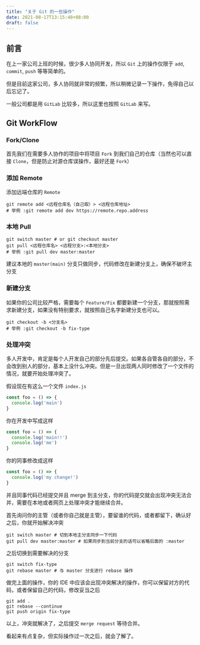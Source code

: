 ```yaml
---
title: "关于 Git 的一些操作"
date: 2021-08-17T13:15:48+08:00
draft: false
---
```


## 前言
在上一家公司上班的时候，很少多人协同开发，所以 `Git` 上的操作仅限于 `add`, `commit`, `push` 等等简单的。

但是目前这家公司，多人协同就非常的频繁，所以稍微记录一下操作，免得自己以后忘记了。

一般公司都是用 `GitLab` 比较多，所以这里也按照 `GitLab` 来写。

## Git WorkFlow

### Fork/Clone
首先我们在需要多人协作的项目中将项目 `Fork` 到我们自己的仓库（当然也可以直接 `Clone`，但是防止对源仓库误操作，最好还是 `Fork`）

### 添加 Remote
添加远端仓库的 `Remote`
```shell
git remote add <远程仓库名（自己取）> <远程仓库地址>
# 举例 :git remote add dev https://remote.repo.address
```

### 本地 Pull
```shell
git switch master # or git checkout master
git pull <远程仓库名> <远程分支>:<本地分支>
# 举例 :git pull dev master:master
```
建议本地的 `master(main)` 分支只做同步，代码修改在新建分支上，确保不破坏主分支

### 新建分支
如果你的公司比较严格，需要每个 `Feature/Fix` 都要新建一个分支，那就按照需求新建分支，如果没有特别要求，就按照自己名字新建分支也可以。
```shell
git checkout -b <分支名>
# 举例 :git checkout -b fix-type
```

### 处理冲突
多人开发中，肯定是每个人开发自己的部分先后提交。如果各自管各自的部分，不会改到别人的部分，基本上没什么冲突。但是一旦出现两人同时修改了一个文件的情况，就要开始处理冲突了。

假设现在有这么一个文件 `index.js`
```js
const foo = () => {
  console.log('main')
}
```

你在开发中写成这样
```js
const foo = () => {
  console.log('main!!')
  console.log('me')
}
```

你的同事修改成这样
```js
const foo = () => {
  console.log('my change!')
}
```

并且同事代码已经提交并且 merge 到主分支，你的代码提交就会出现冲突无法合并，需要在本地或者网页上处理冲突才能继续合并。

首先询问你的主管（或者你自己就是主管），要留谁的代码，或者都留下，确认好之后，你就开始解决冲突

```shell
git switch master # 切到本地主分支同步一下代码
git pull dev master:master # 如果同步到当前分支的话可以省略后面的 :master
```

之后切换到需要解决的分支
```shell
git switch fix-type
git rebase master # 与 master 分支进行 rebase 操作
```

做完上面的操作，你的 IDE 中应该会出现冲突解决的操作，你可以保留对方的代码，或者保留自己的代码，修改妥当之后
```shell
git add .
git rebase --continue
git push origin fix-type
```

以上，冲突就解决了，之后提交 `merge request` 等待合并。

看起来有点复杂，但实际操作过一次之后，就会了解了。